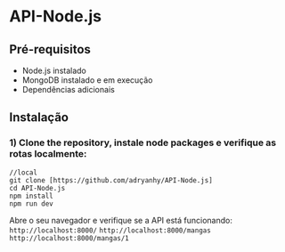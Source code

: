 # API-Node.js

## Pré-requisitos
- Node.js instalado
- MongoDB instalado e em execução
- Dependências adicionais

## Instalação

### 1) Clone the repository, instale node packages e verifique as rotas localmente:
```
//local
git clone [https://github.com/adryanhy/API-Node.js]
cd API-Node.js
npm install
npm run dev
```
Abre o seu navegador e verifique se a API está funcionando:
`http://localhost:8000/`
`http://localhost:8000/mangas`
`http://localhost:8000/mangas/1`

